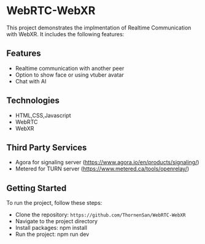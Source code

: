 # WebRTC-WebXR

This project demonstrates the implmentation of Realtime Communication with WebXR. It includes the following features:

## Features

- Realtime communication with another peer
- Option to show face or using vtuber avatar
- Chat with AI

## Technologies

- HTML,CSS,Javascript
- WebRTC
- WebXR

## Third Party Services

- Agora for signaling server (https://www.agora.io/en/products/signaling/)
- Metered for TURN server (https://www.metered.ca/tools/openrelay/)

## Getting Started

To run the project, follow these steps:

- Clone the repository: `https://github.com/ThornenSan/WebRTC-WebXR`
- Navigate to the project directory
- Install packages: npm install
- Run the project: npm run dev

